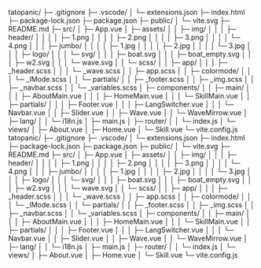 tatopanic/
├─ .gitignore
├─ .vscode/
│  └─ extensions.json
├─ index.html
├─ package-lock.json
├─ package.json
├─ public/
│  └─ vite.svg
├─ README.md
├─ src/
│  ├─ App.vue
│  ├─ assets/
│  │  ├─ img/
│  │  │  ├─ header/
│  │  │  │  ├─ 1.png
│  │  │  │  ├─ 2.png
│  │  │  │  ├─ 3.png
│  │  │  │  └─ 4.png
│  │  │  ├─ jumbo/
│  │  │  │  ├─ 1.jpg
│  │  │  │  ├─ 2.jpg
│  │  │  │  └─ 3.jpg
│  │  │  ├─ logo/
│  │  │  └─ svg/
│  │  │     ├─ boat.svg
│  │  │     ├─ boat_empty.svg
│  │  │     ├─ w2.svg
│  │  │     └─ wave.svg
│  │  └─ scss/
│  │     ├─ app/
│  │     │  ├─ _header.scss
│  │     │  └─ _wave.scss
│  │     ├─ app.scss
│  │     ├─ colormode/
│  │     │  └─ _lMode.scss
│  │     └─ partials/
│  │        ├─ _footer.scss
│  │        ├─ _img.scss
│  │        ├─ _navbar.scss
│  │        └─ _variables.scss
│  ├─ components/
│  │  ├─ main/
│  │  │  ├─ AboutMain.vue
│  │  │  ├─ HomeMain.vue
│  │  │  └─ SkillMain.vue
│  │  ├─ partials/
│  │  │  ├─ Footer.vue
│  │  │  ├─ LangSwitcher.vue
│  │  │  └─ Navbar.vue
│  │  ├─ Slider.vue
│  │  ├─ Wave.vue
│  │  └─ WaveMirrow.vue
│  ├─ lang/
│  │  └─ i18n.js
│  ├─ main.js
│  ├─ router/
│  │  └─ index.js
│  └─ views/
│     ├─ About.vue
│     ├─ Home.vue
│     └─ Skill.vue
└─ vite.config.js
tatopanic/
├─ .gitignore
├─ .vscode/
│  └─ extensions.json
├─ index.html
├─ package-lock.json
├─ package.json
├─ public/
│  └─ vite.svg
├─ README.md
├─ src/
│  ├─ App.vue
│  ├─ assets/
│  │  ├─ img/
│  │  │  ├─ header/
│  │  │  │  ├─ 1.png
│  │  │  │  ├─ 2.png
│  │  │  │  ├─ 3.png
│  │  │  │  └─ 4.png
│  │  │  ├─ jumbo/
│  │  │  │  ├─ 1.jpg
│  │  │  │  ├─ 2.jpg
│  │  │  │  └─ 3.jpg
│  │  │  ├─ logo/
│  │  │  └─ svg/
│  │  │     ├─ boat.svg
│  │  │     ├─ boat_empty.svg
│  │  │     ├─ w2.svg
│  │  │     └─ wave.svg
│  │  └─ scss/
│  │     ├─ app/
│  │     │  ├─ _header.scss
│  │     │  └─ _wave.scss
│  │     ├─ app.scss
│  │     ├─ colormode/
│  │     │  └─ _lMode.scss
│  │     └─ partials/
│  │        ├─ _footer.scss
│  │        ├─ _img.scss
│  │        ├─ _navbar.scss
│  │        └─ _variables.scss
│  ├─ components/
│  │  ├─ main/
│  │  │  ├─ AboutMain.vue
│  │  │  ├─ HomeMain.vue
│  │  │  └─ SkillMain.vue
│  │  ├─ partials/
│  │  │  ├─ Footer.vue
│  │  │  ├─ LangSwitcher.vue
│  │  │  └─ Navbar.vue
│  │  ├─ Slider.vue
│  │  ├─ Wave.vue
│  │  └─ WaveMirrow.vue
│  ├─ lang/
│  │  └─ i18n.js
│  ├─ main.js
│  ├─ router/
│  │  └─ index.js
│  └─ views/
│     ├─ About.vue
│     ├─ Home.vue
│     └─ Skill.vue
└─ vite.config.js

